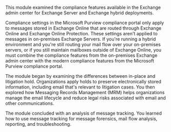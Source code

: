 This module examined the compliance features available in the Exchange admin center for Exchange Server and Exchange hybrid deployments.

Compliance settings in the Microsoft Purview compliance portal only apply to messages stored in Exchange Online that are routed through Exchange Online and Exchange Online Protection. These settings aren't applied to messages in on-premises Exchange Servers. If you're running a hybrid environment and you're still routing your mail flow over your on-premises servers, or if you still maintain mailboxes outside of Exchange Online, you must combine the compliance features from the on-premises Exchange admin center with the modern compliance features from the Microsoft Purview compliance portal.

The module began by examining the differences between in-place and litigation hold. Organizations apply holds to preserve electronically stored information, including email that's relevant to litigation cases. You then explored how Messaging Records Management (MRM) helps organizations manage the email lifecycle and reduce legal risks associated with email and other communications.

The module concluded with an analysis of message tracking. You learned how to use message tracking for message forensics, mail flow analysis, reporting, and troubleshooting.
